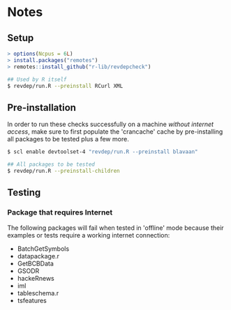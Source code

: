 # Notes

## Setup

```r
> options(Ncpus = 6L)
> install.packages("remotes")
> remotes::install_github("r-lib/revdepcheck")
```

```sh
## Used by R itself
$ revdep/run.R --preinstall RCurl XML
```


## Pre-installation

In order to run these checks successfully on a machine _without internet
access_, make sure to first populate the 'crancache' cache by pre-installing
all packages to be tested plus a few more.

```sh
$ scl enable devtoolset-4 "revdep/run.R --preinstall blavaan"

## All packages to be tested
$ revdep/run.R --preinstall-children
```


## Testing

### Package that requires Internet

The following packages will fail when tested in 'offline' mode because
their examples or tests require a working internet connection:

* BatchGetSymbols
* datapackage.r
* GetBCBData
* GSODR
* hackeRnews
* iml
* tableschema.r
* tsfeatures
